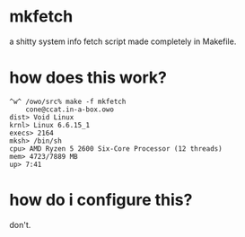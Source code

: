 # mkfetch
a shitty system info fetch script made completely in Makefile.

# how does this work?
```
^w^ /owo/src% make -f mkfetch
	cone@ccat.in-a-box.owo
dist> Void Linux
krnl> Linux 6.6.15_1
execs> 2164
mksh> /bin/sh
cpu> AMD Ryzen 5 2600 Six-Core Processor (12 threads)
mem> 4723/7889 MB
up> 7:41
```

# how do i configure this?
don't.
